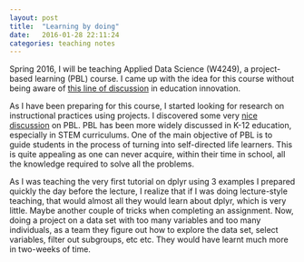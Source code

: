 ```yaml
---
layout: post
title:  "Learning by doing"
date:   2016-01-28 22:11:24
categories: teaching notes
---
```

Spring 2016, I will be teaching Applied Data Science (W4249), a project-based learning (PBL) course. I came up with the idea for this course without being aware of [this line of discussion](https://en.wikipedia.org/wiki/Project-based_learning) in education innovation. 

As I have been preparing for this course, I started looking for research on instructional practices using projects. I discovered some very [nice discussion](http://web.stanford.edu/dept/CTL/cgi-bin/docs/newsletter/problem_based_learning.pdf) on PBL. PBL has been more widely discussed in K-12 education, especially in STEM curriculums. One of the main objective of PBL is to guide students in the process of turning into self-directed life learners. This is quite appealing as one can never acquire, within their time in school, all the knowledge required to solve all the problems. 

As I was teaching the very first tutorial on dplyr using 3 examples I prepared quickly the day before the lecture, I realize that if I was doing lecture-style teaching, that would almost all they would learn about dplyr, which is very little. Maybe another couple of tricks when completing an assignment. Now, doing a project on a data set with too many variables and too many individuals, as a team they figure out how to explore the data set, select variables, filter out subgroups, etc etc. They would have learnt much more in two-weeks of time. 